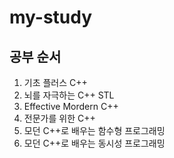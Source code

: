 # my-study

## 공부 순서
1. 기초 플러스 C++
2. 뇌를 자극하는 C++ STL
3. Effective Mordern C++
4. 전문가를 위한 C++
5. 모던 C++로 배우는 함수형 프로그래밍
6. 모던 C++로 배우는 동시성 프로그래밍
